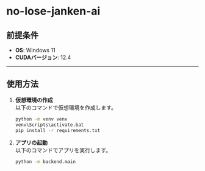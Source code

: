 # no-lose-janken-ai

## 前提条件

- **OS**: Windows 11  
- **CUDAバージョン**: 12.4  

---

## 使用方法

1. **仮想環境の作成**  
   以下のコマンドで仮想環境を作成します。  

   ```bash
   python -m venv venv
   venv\Scripts\activate.bat
   pip install -r requirements.txt
   ```
2. **アプリの起動**  
   以下のコマンドでアプリを実行します。
   ```bash
   python -m backend.main
   ```
